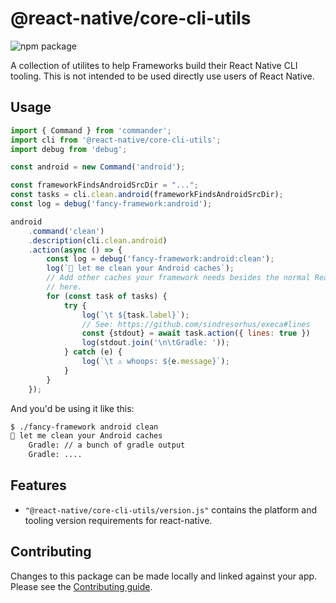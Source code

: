 # @react-native/core-cli-utils

![npm package](https://img.shields.io/npm/v/@react-native/core-cli-utils?color=brightgreen&label=npm%20package)

A collection of utilites to help Frameworks build their React Native CLI tooling. This is not intended to be used directly use users of React Native.

## Usage

```js
import { Command } from 'commander';
import cli from '@react-native/core-cli-utils';
import debug from 'debug';

const android = new Command('android');

const frameworkFindsAndroidSrcDir = "...";
const tasks = cli.clean.android(frameworkFindsAndroidSrcDir);
const log = debug('fancy-framework:android');

android
    .command('clean')
    .description(cli.clean.android)
    .action(async () => {
        const log = debug('fancy-framework:android:clean');
        log(`🧹 let me clean your Android caches`);
        // Add other caches your framework needs besides the normal React Native caches
        // here.
        for (const task of tasks) {
            try {
                log(`\t ${task.label}`);
                // See: https://github.com/sindresorhus/execa#lines
                const {stdout} = await task.action({ lines: true })
                log(stdout.join('\n\tGradle: '));
            } catch (e) {
                log(`\t ⚠️ whoops: ${e.message}`);
            }
        }
    });
```

And you'd be using it like this:

```bash
$ ./fancy-framework android clean
🧹 let me clean your Android caches
    Gradle: // a bunch of gradle output
    Gradle: ....
```

## Features
- `"@react-native/core-cli-utils/version.js"` contains the platform and tooling version requirements for react-native.

## Contributing

Changes to this package can be made locally and linked against your app. Please see the [Contributing guide](https://reactnative.dev/contributing/overview#contributing-code).
